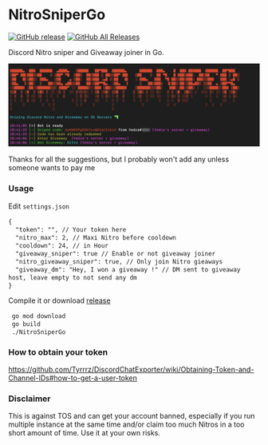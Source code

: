 # NitroSniperGo

[![GitHub release](https://img.shields.io/github/release/Vedzaa/NitroSniperGo.svg?style=flat)](https://github.com/Vedzaa/NitroSniperGo/releases)
[![GitHub All Releases](https://img.shields.io/github/downloads/vedza/NitroSniperGo/total?style=flat)](https://github.com/vedza/NitroSniperGo/releases)

Discord Nitro sniper and Giveaway joiner in Go.

![Screenshot](screenshot.jpg)

Thanks for all the suggestions, but I probably won't add any unless someone wants to pay me
### Usage

Edit `settings.json`
```
{
  "token": "", // Your token here
  "nitro_max": 2, // Maxi Nitro before cooldown
  "cooldown": 24, // in Hour
  "giveaway_sniper": true // Enable or not giveaway joiner
  "nitro_giveaway_sniper": true, // Only join Nitro gieaways
  "giveaway_dm": "Hey, I won a giveaway !" // DM sent to giveaway host, leave empty to not send any dm
}
```

Compile it or download [release](https://github.com/Vedza/NitroSniperGo/releases)
```
 go mod download
 go build
 ./NitroSniperGo
 ```
 
### How to obtain your token
https://github.com/Tyrrrz/DiscordChatExporter/wiki/Obtaining-Token-and-Channel-IDs#how-to-get-a-user-token

### Disclaimer
This is against TOS and can get your account banned, especially if you run multiple instance at the same time and/or claim too much Nitros in a too short amount of time. Use it at your own risks.
